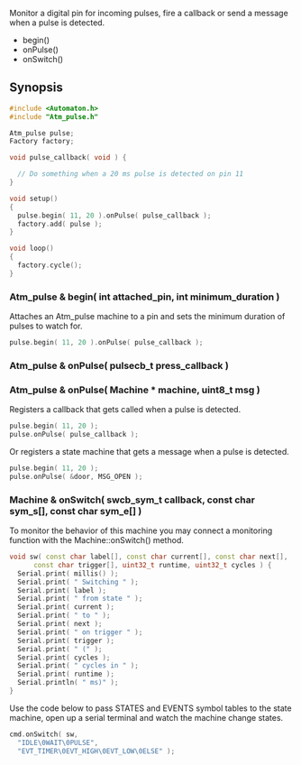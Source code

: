 Monitor a digital pin for incoming pulses, fire a callback or send a message when a pulse is detected.

* begin()
* onPulse()
* onSwitch()

## Synopsis ##

```c++
#include <Automaton.h>
#include "Atm_pulse.h"

Atm_pulse pulse;
Factory factory;

void pulse_callback( void ) {

  // Do something when a 20 ms pulse is detected on pin 11
}

void setup()
{
  pulse.begin( 11, 20 ).onPulse( pulse_callback );
  factory.add( pulse );
}

void loop()
{
  factory.cycle();
}
```

### Atm_pulse & begin( int attached_pin, int minimum_duration ) ###

Attaches an Atm_pulse machine to a pin and sets the minimum duration of pulses to watch for.

```c++
pulse.begin( 11, 20 ).onPulse( pulse_callback );
```

### Atm_pulse & onPulse( pulsecb_t press_callback ) ###
### Atm_pulse & onPulse( Machine * machine, uint8_t msg ) ###

Registers a callback that gets called when a pulse is detected.

```c++
pulse.begin( 11, 20 );
pulse.onPulse( pulse_callback );
```

Or registers a state machine that gets a message when a pulse is detected.

```c++
pulse.begin( 11, 20 );
pulse.onPulse( &door, MSG_OPEN );
```

### Machine & onSwitch( swcb_sym_t callback, const char sym_s[], const char sym_e[] ) ###

To monitor the behavior of this machine you may connect a monitoring function with the Machine::onSwitch() method. 

```c++
void sw( const char label[], const char current[], const char next[], 
      const char trigger[], uint32_t runtime, uint32_t cycles ) {
  Serial.print( millis() );
  Serial.print( " Switching " );
  Serial.print( label );
  Serial.print( " from state " );
  Serial.print( current );
  Serial.print( " to " );
  Serial.print( next );
  Serial.print( " on trigger " );
  Serial.print( trigger );
  Serial.print( " (" );
  Serial.print( cycles );
  Serial.print( " cycles in " );
  Serial.print( runtime );
  Serial.println( " ms)" );
}
```

Use the code below to pass STATES and EVENTS symbol tables to the state machine, open up a serial terminal and watch the machine change states. 

```c++
cmd.onSwitch( sw, 
  "IDLE\0WAIT\0PULSE",
  "EVT_TIMER\0EVT_HIGH\0EVT_LOW\0ELSE" );
```
